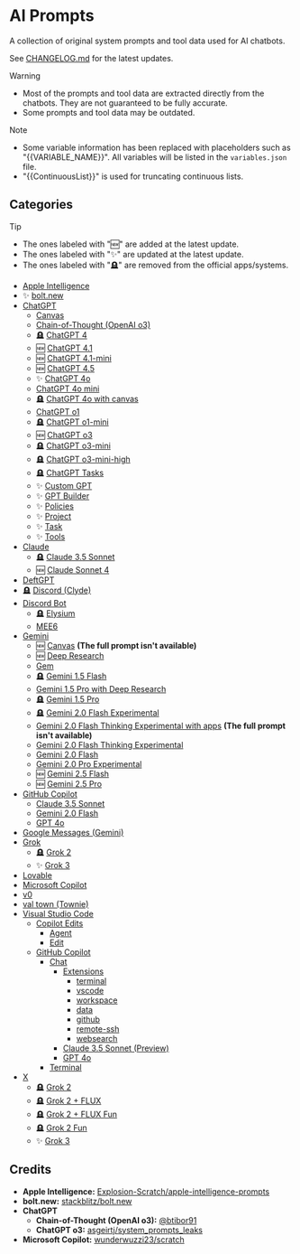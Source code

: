 # AI Prompts

A collection of original system prompts and tool data used for AI chatbots.

See [CHANGELOG.md](CHANGELOG.md) for the latest updates.

> [!WARNING]
> - Most of the prompts and tool data are extracted directly from the chatbots. They are not guaranteed to be fully accurate.
> - Some prompts and tool data may be outdated.

> [!NOTE]
> - Some variable information has been replaced with placeholders such as "{{VARIABLE_NAME}}". All variables will be listed in the `variables.json` file.
> - "{{ContinuousList}}" is used for truncating continuous lists.

## Categories

> [!TIP]
> - The ones labeled with "🆕" are added at the latest update.
> - The ones labeled with "✨" are updated at the latest update.
> - The ones labeled with "🪦" are removed from the official apps/systems.

- [Apple Intelligence](https://github.com/Tolga1452/ai-prompts/tree/main/Apple%20Intelligence)
- ✨ [bolt.new](https://github.com/Tolga1452/ai-prompts/tree/main/bolt.new)
- [ChatGPT](https://github.com/Tolga1452/ai-prompts/tree/main/ChatGPT)
  - [Canvas](https://github.com/Tolga1452/ai-prompts/tree/main/ChatGPT/Canvas)
  - [Chain-of-Thought (OpenAI o3)](https://github.com/Tolga1452/ai-prompts/tree/main/ChatGPT/Chain-of-Thought/OpenAI%20o3)
  - 🪦 [ChatGPT 4](https://github.com/Tolga1452/ai-prompts/tree/main/ChatGPT/ChatGPT%204)
  - 🆕 [ChatGPT 4.1](https://github.com/Tolga1452/ai-prompts/tree/main/ChatGPT/ChatGPT%204.1)
  - 🆕 [ChatGPT 4.1-mini](https://github.com/Tolga1452/ai-prompts/tree/main/ChatGPT/ChatGPT%204.1-mini)
  - 🆕 [ChatGPT 4.5](https://github.com/Tolga1452/ai-prompts/tree/main/ChatGPT/ChatGPT%204.5)
  - ✨ [ChatGPT 4o](https://github.com/Tolga1452/ai-prompts/tree/main/ChatGPT/ChatGPT%204o)
  - [ChatGPT 4o mini](https://github.com/Tolga1452/ai-prompts/tree/main/ChatGPT/ChatGPT%204o%20mini)
  - 🪦 [ChatGPT 4o with canvas](https://github.com/Tolga1452/ai-prompts/tree/main/ChatGPT/ChatGPT%204o%20with%20canvas)
  - [ChatGPT o1](https://github.com/Tolga1452/ai-prompts/tree/main/ChatGPT/ChatGPT%20o1)
  - 🪦 [ChatGPT o1-mini](https://github.com/Tolga1452/ai-prompts/tree/main/ChatGPT/ChatGPT%20o1-mini)
  - 🆕 [ChatGPT o3](https://github.com/Tolga1452/ai-prompts/tree/main/ChatGPT/ChatGPT%20o3)
  - 🪦 [ChatGPT o3-mini](https://github.com/Tolga1452/ai-prompts/tree/main/ChatGPT/ChatGPT%20o3-mini)
  - 🪦 [ChatGPT o3-mini-high](https://github.com/Tolga1452/ai-prompts/tree/main/ChatGPT/ChatGPT%20o3-mini-high)
  - 🪦 [ChatGPT Tasks](https://github.com/Tolga1452/ai-prompts/tree/main/ChatGPT/ChatGPT%20Tasks)
  - ✨ [Custom GPT](https://github.com/Tolga1452/ai-prompts/tree/main/ChatGPT/Custom%20GPT)
  - ✨ [GPT Builder](https://github.com/Tolga1452/ai-prompts/tree/main/ChatGPT/GPT%20Builder)
  - ✨ [Policies](https://github.com/Tolga1452/ai-prompts/tree/main/ChatGPT/Policies)
  - ✨ [Project](https://github.com/Tolga1452/ai-prompts/tree/main/ChatGPT/Project)
  - ✨ [Task](https://github.com/Tolga1452/ai-prompts/tree/main/ChatGPT/Task)
  - ✨ [Tools](https://github.com/Tolga1452/ai-prompts/tree/main/ChatGPT/Tools)
- [Claude](https://github.com/Tolga1452/ai-prompts/tree/main/Claude)
  - 🪦 [Claude 3.5 Sonnet](https://github.com/Tolga1452/ai-prompts/tree/main/Claude/Claude%203.5%20Sonnet)
  - 🆕 [Claude Sonnet 4](https://github.com/Tolga1452/ai-prompts/tree/main/Claude/Claude%20Sonnet%204)
- [DeftGPT](https://github.com/Tolga1452/ai-prompts/tree/main/DeftGPT)
- 🪦 [Discord (Clyde)](https://github.com/Tolga1452/ai-prompts/tree/main/Discord/Clyde.txt)
- [Discord Bot](https://github.com/Tolga1452/ai-prompts/tree/main/Discord%20Bot)
  - 🪦 [Elysium](https://github.com/Tolga1452/ai-prompts/tree/main/Discord%20Bot/Elysium.txt)
  - [MEE6](https://github.com/Tolga1452/ai-prompts/tree/main/Discord%20Bot/MEE6.txt)
- [Gemini](https://github.com/Tolga1452/ai-prompts/tree/main/Gemini)
  - 🆕 [Canvas](https://github.com/Tolga1452/ai-prompts/tree/main/Gemini/Canvas.txt) **(The full prompt isn't available)**
  - 🆕 [Deep Research](https://github.com/Tolga1452/ai-prompts/tree/main/Gemini/Deep%20Research.txt)
  - [Gem](https://github.com/Tolga1452/ai-prompts/tree/main/Gemini/Gem.txt)
  - 🪦 [Gemini 1.5 Flash](https://github.com/Tolga1452/ai-prompts/tree/main/Gemini/Gemini%201.5%20Flash.txt)
  - [Gemini 1.5 Pro with Deep Research](https://github.com/Tolga1452/ai-prompts/tree/main/Gemini/Gemini%201.5%20Pro%20with%20Deep%20Research.txt)
  - 🪦 [Gemini 1.5 Pro](https://github.com/Tolga1452/ai-prompts/tree/main/Gemini/Gemini%201.5%20Pro.txt)
  - 🪦 [Gemini 2.0 Flash Experimental](https://github.com/Tolga1452/ai-prompts/tree/main/Gemini/Gemini%202.0%20Flash%20Experimental.txt)
  - [Gemini 2.0 Flash Thinking Experimental with apps](https://github.com/Tolga1452/ai-prompts/tree/main/Gemini/Gemini%202.0%20Flash%20Thinking%20Experimental%20with%20apps.txt) **(The full prompt isn't available)**
  - [Gemini 2.0 Flash Thinking Experimental](https://github.com/Tolga1452/ai-prompts/tree/main/Gemini/Gemini%202.0%20Flash%20Thinking%20Experimental.txt)
  - [Gemini 2.0 Flash](https://github.com/Tolga1452/ai-prompts/tree/main/Gemini/Gemini%202.0%20Flash.txt)
  - [Gemini 2.0 Pro Experimental](https://github.com/Tolga1452/ai-prompts/tree/main/Gemini/Gemini%202.0%20Pro%20Experimental.txt)
  - 🆕 [Gemini 2.5 Flash](https://github.com/Tolga1452/ai-prompts/tree/main/Gemini/Gemini%202.5%20Flash.txt)
  - 🆕 [Gemini 2.5 Pro](https://github.com/Tolga1452/ai-prompts/tree/main/Gemini/Gemini%202.5%20Pro.txt)
- [GitHub Copilot](https://github.com/Tolga1452/ai-prompts/tree/main/GitHub/Copilot)
  - [Claude 3.5 Sonnet](https://github.com/Tolga1452/ai-prompts/tree/main/GitHub/Copilot/Claude%203.5%20Sonnet)
  - [Gemini 2.0 Flash](https://github.com/Tolga1452/ai-prompts/tree/main/GitHub/Copilot/Gemini%202.0%20Flash)
  - [GPT 4o](https://github.com/Tolga1452/ai-prompts/tree/main/GitHub/Copilot/GPT%204o)
- [Google Messages (Gemini)](https://github.com/Tolga1452/ai-prompts/tree/main/Google%20Messages/Gemini.txt)
- [Grok](https://github.com/Tolga1452/ai-prompts/tree/main/Grok)
  - 🪦 [Grok 2](https://github.com/Tolga1452/ai-prompts/tree/main/Grok/Grok%202)
  - ✨ [Grok 3](https://github.com/Tolga1452/ai-prompts/tree/main/Grok/Grok%203)
- [Lovable](https://github.com/Tolga1452/ai-prompts/tree/main/Lovable)
- [Microsoft Copilot](https://github.com/Tolga1452/ai-prompts/tree/main/Microsoft%20Copilot)
- [v0](https://github.com/Tolga1452/ai-prompts/tree/main/v0)
- [val town (Townie)](https://github.com/Tolga1452/ai-prompts/tree/main/val%20town/Townie)
- [Visual Studio Code](https://github.com/Tolga1452/ai-prompts/tree/main/Visual%20Studio%20Code)
  - [Copilot Edits](https://github.com/Tolga1452/ai-prompts/tree/main/Visual%20Studio%20Code/Copilot%20Edits)
    - [Agent](https://github.com/Tolga1452/ai-prompts/tree/main/Visual%20Studio%20Code/Copilot%20Edits/Agent)
    - [Edit](https://github.com/Tolga1452/ai-prompts/tree/main/Visual%20Studio%20Code/Copilot%20Edits/Edit.txt)
  - [GitHub Copilot](https://github.com/Tolga1452/ai-prompts/tree/main/Visual%20Studio%20Code/GitHub%20Copilot)
    - [Chat](https://github.com/Tolga1452/ai-prompts/tree/main/Visual%20Studio%20Code/GitHub%20Copilot/Chat)
      - [Extensions](https://github.com/Tolga1452/ai-prompts/tree/main/Visual%20Studio%20Code/GitHub%20Copilot/Chat/Extensions)
        - [terminal](https://github.com/Tolga1452/ai-prompts/tree/main/Visual%20Studio%20Code/GitHub%20Copilot/Chat/Extensions/terminal)
        - [vscode](https://github.com/Tolga1452/ai-prompts/tree/main/Visual%20Studio%20Code/GitHub%20Copilot/Chat/Extensions/vscode)
        - [workspace](https://github.com/Tolga1452/ai-prompts/tree/main/Visual%20Studio%20Code/GitHub%20Copilot/Chat/Extensions/workspace)
        - [data](https://github.com/Tolga1452/ai-prompts/tree/main/Visual%20Studio%20Code/GitHub%20Copilot/Chat/Extensions/data.txt)
        - [github](https://github.com/Tolga1452/ai-prompts/tree/main/Visual%20Studio%20Code/GitHub%20Copilot/Chat/Extensions/github.txt)
        - [remote-ssh](https://github.com/Tolga1452/ai-prompts/tree/main/Visual%20Studio%20Code/GitHub%20Copilot/Chat/Extensions/remote-ssh.txt)
        - [websearch](https://github.com/Tolga1452/ai-prompts/tree/main/Visual%20Studio%20Code/GitHub%20Copilot/Chat/Extensions/websearch.txt)
      - [Claude 3.5 Sonnet (Preview)](https://github.com/Tolga1452/ai-prompts/tree/main/Visual%20Studio%20Code/GitHub%20Copilot/Chat/Claude%203.5%20Sonnet%20(Preview).txt)
      - [GPT 4o](https://github.com/Tolga1452/ai-prompts/tree/main/Visual%20Studio%20Code/GitHub%20Copilot/Chat/GPT%204o.txt)
    - [Terminal](https://github.com/Tolga1452/ai-prompts/tree/main/Visual%20Studio%20Code/GitHub%20Copilot/Chat)
- [X](https://github.com/Tolga1452/ai-prompts/tree/main/X)
  - 🪦 [Grok 2](https://github.com/Tolga1452/ai-prompts/tree/main/X/Grok%202)
  - 🪦 [Grok 2 + FLUX](https://github.com/Tolga1452/ai-prompts/tree/main/X/Grok%202%20+%20FLUX)
  - 🪦 [Grok 2 + FLUX Fun](https://github.com/Tolga1452/ai-prompts/tree/main/X/Grok%202%20+%20FLUX%20Fun)
  - 🪦 [Grok 2 Fun](https://github.com/Tolga1452/ai-prompts/tree/main/X/Grok%202%20Fun)
  - ✨ [Grok 3](https://github.com/Tolga1452/ai-prompts/tree/main/X/Grok%203)

## Credits

- **Apple Intelligence:** [Explosion-Scratch/apple-intelligence-prompts](https://github.com/Explosion-Scratch/apple-intelligence-prompts)
- **bolt.new:** [stackblitz/bolt.new](https://github.com/stackblitz/bolt.new)
- **ChatGPT**
  - **Chain-of-Thought (OpenAI o3):** [@btibor91](https://x.com/btibor91/status/1887762005181763888)
  - **ChatGPT o3:** [asgeirtj/system_prompts_leaks](https://github.com/asgeirtj/system_prompts_leaks)
- **Microsoft Copilot:** [wunderwuzzi23/scratch](https://github.com/wunderwuzzi23/scratch)
